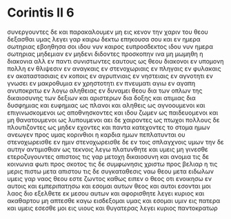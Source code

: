 # Corintis II 6
συνεργουντες δε και παρακαλουμεν μη εις κενον την χαριν του θεου δεξασθαι υμας
λεγει γαρ καιρω δεκτω επηκουσα σου και εν ημερα σωτηριας εβοηθησα σοι ιδου νυν καιρος ευπροσδεκτος ιδου νυν ημερα σωτηριας
μηδεμιαν εν μηδενι διδοντες προσκοπην ινα μη μωμηθη η διακονια
αλλ εν παντι συνιστωντες εαυτους ως θεου διακονοι εν υπομονη πολλη εν θλιψεσιν εν αναγκαις εν στενοχωριαις
εν πληγαις εν φυλακαις εν ακαταστασιαις εν κοποις εν αγρυπνιαις εν νηστειαις 
εν αγνοτητι εν γνωσει εν μακροθυμια εν χρηστοτητι εν πνευματι αγιω εν αγαπη ανυποκριτω
εν λογω αληθειας εν δυναμει θεου δια των οπλων της δικαιοσυνης των δεξιων και αριστερων
δια δοξης και ατιμιας δια δυσφημιας και ευφημιας ως πλανοι και αληθεις
ως αγνοουμενοι και επιγινωσκομενοι ως αποθνησκοντες και ιδου ζωμεν ως παιδευομενοι και μη θανατουμενοι
ως λυπουμενοι αει δε χαιροντες ως πτωχοι πολλους δε πλουτιζοντες ως μηδεν εχοντες και παντα κατεχοντες
το στομα ημων ανεωγεν προς υμας κορινθιοι η καρδια ημων πεπλατυνται
ου στενοχωρεισθε εν ημιν στενοχωρεισθε δε εν τοις σπλαγχνοις υμων
την δε αυτην αντιμισθιαν ως τεκνοις λεγω πλατυνθητε και υμεις
μη γινεσθε ετεροζυγουντες απιστοις τις γαρ μετοχη δικαιοσυνη και ανομια τις δε κοινωνια φωτι προς σκοτος
τις δε συμφωνησις χριστω προς βελιαρ η τις μερις πιστω μετα απιστου
τις δε συγκαταθεσις ναω θεου μετα ειδωλων υμεις γαρ ναος θεου εστε ζωντος καθως ειπεν ο θεος οτι ενοικησω εν αυτοις και εμπεριπατησω και εσομαι αυτων θεος και αυτοι εσονται μοι λαος
διο εξελθετε εκ μεσου αυτων και αφορισθητε λεγει κυριος και ακαθαρτου μη απτεσθε καγω εισδεξομαι υμας
και εσομαι υμιν εις πατερα και υμεις εσεσθε μοι εις υιους και θυγατερας λεγει κυριος παντοκρατωρ
